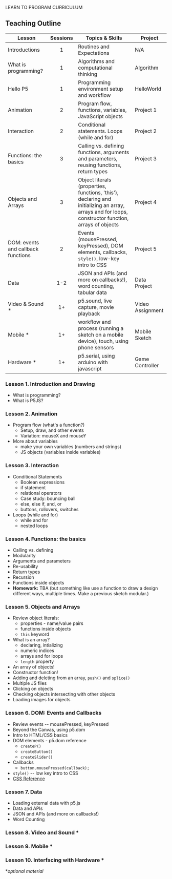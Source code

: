 LEARN TO PROGRAM CURRICULUM

## Teaching Outline

| Lesson  | Sessions | Topics & Skills | Project |
|--------------|:-------:|------|----------|
| Introductions | 1 | Routines and Expectations | N/A|
| What is programming? | 1 | Algorithms and computational thinking | Algorithm |
| Hello P5 | 1 | Programming environment setup and workflow | HelloWorld |
| Animation | 2 | Program flow, functions, variables, JavaScript objects | Project 1 |
| Interaction | 2 | Conditional statements. Loops (while and for) | Project 2 |
| Functions: the basics | 3 | Calling vs. defining functions, arguments and parameters, reusing functions, return types | Project 3 |
| Objects and Arrays | 3 | Object literals (properties, functions, 'this'), declaring and initializing an array, arrays and for loops, constructor function, arrays of objects | Project 4 |
| DOM: events and callback functions | 2 | Events (mousePressed, keyPressed), DOM elements, callbacks, `style()`, low-key intro to CSS | Project 5 |
| Data | 1-2 | JSON and APIs (and more on callbacks!), word counting, tabular data | Data Project |
| Video & Sound * | 1+ | p5.sound, live capture, movie playback | Video Assignment |
| Mobile * | 1+ | workflow and process (running a sketch on a mobile device), touch, using phone sensors | Mobile Sketch |
| Hardware * | 1+ | p5.serial, using arduino with javascript | Game Controller |

### Lesson 1. Introduction and Drawing
- What is programming?
- What is P5JS?

### Lesson 2. Animation
- Program flow (what's a function?)
  - Setup, draw, and other events
  - Variation: mouseX and mouseY
- More about variables
  - make your own variables (numbers and strings)
  - JS objects (variables inside variables)

### Lesson 3. Interaction 
- Conditional Statements
    - Boolean expressions
    - if statement
    - relational operators
    - Case study: bouncing ball
    - else, else if, and, or 
    - buttons, rollovers, switches 
- Loops (while and for)
    - while and for 
    - nested loops

### Lesson 4. Functions: the basics
- Calling vs. defining
- Modularity
- Arguments and parameters
- Re-usability
- Return types
- Recursion
- Functions inside objects
- **Homework:** TBA (but something like use a function to draw a design different ways, multiple times. Make a previous sketch modular.)

### Lesson 5. Objects and Arrays
- Review object literals:
    - properties - name/value pairs
    - functions inside objects
    - `this` keyword
- What is an array?
    - declaring, intializing
    - numeric indices
    - arrays and for loops
    - `length` property
- An array of objects!
- Constructor function! 
- Adding and deleting from an array, `push()` and `splice()`
- Multiple JS files
- Clicking on objects 
- Checking objects intersecting with other objects
- Loading images for objects

### Lesson 6. DOM: Events and Callbacks
- Review events -- mousePressed, keyPressed
- Beyond the Canvas, using p5.dom
- Intro to HTML/CSS basics
- DOM elements - p5.dom reference
    - `createP()`
    - `createButton()`
    - `createSlider()`
- Callbacks
    - `button.mousePressed(callback);`
- `style()` -- low key intro to CSS
- [CSS Reference](http://www.blooberry.com/indexdot/css/propindex/all.htm)

### Lesson 7. Data
- Loading external data with p5.js
- Data and APIs
- JSON and APIs (and more on callbacks!)
- Word Counting

### Lesson 8. Video and Sound *

### Lesson 9. Mobile *

### Lesson 10. Interfacing with Hardware *

**optional material*